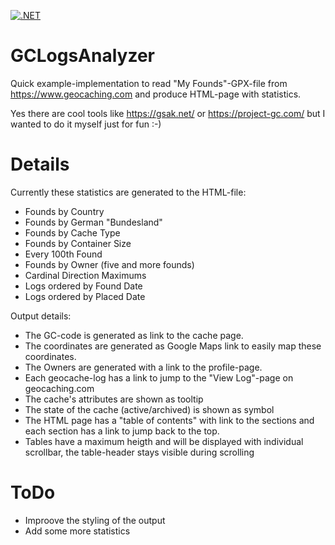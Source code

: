 [![.NET](https://github.com/ulfk/GCLogsAnalyzer/actions/workflows/dotnet.yml/badge.svg)](https://github.com/ulfk/GCLogsAnalyzer/actions/workflows/dotnet.yml)

# GCLogsAnalyzer
Quick example-implementation to read "My Founds"-GPX-file from https://www.geocaching.com and produce HTML-page with statistics. 

Yes there are cool tools like https://gsak.net/ or https://project-gc.com/ but I wanted to do it myself just for fun :-)

# Details

Currently these statistics are generated to the HTML-file:
- Founds by Country
- Founds by German "Bundesland"
- Founds by Cache Type
- Founds by Container Size
- Every 100th Found
- Founds by Owner (five and more founds)
- Cardinal Direction Maximums
- Logs ordered by Found Date
- Logs ordered by Placed Date

Output details:
- The GC-code is generated as link to the cache page.
- The coordinates are generated as Google Maps link to easily map these coordinates.
- The Owners are generated with a link to the profile-page.
- Each geocache-log has a link to jump to the "View Log"-page on geocaching.com
- The cache's attributes are shown as tooltip
- The state of the cache (active/archived) is shown as symbol
- The HTML page has a "table of contents" with link to the sections and each section has a link to jump back to the top.
- Tables have a maximum heigth and will be displayed with individual scrollbar, the table-header stays visible during scrolling

# ToDo

- Improove the styling of the output
- Add some more statistics
